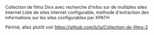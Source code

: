 Collection de films Divx avec recherche d'infos sur de multiples sites Internet
Liste de sites internet configurable, methode d'extraction des informations sur les sites configurables par XPATH

Périmé, allez plutôt voir https://github.com/lu1u/Collection-de-films-2
